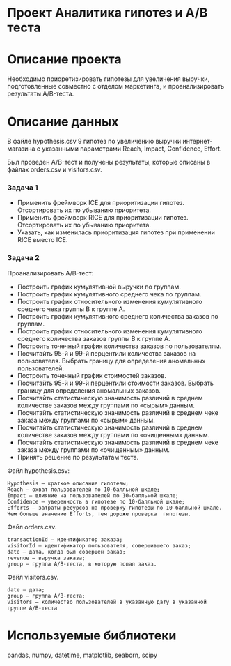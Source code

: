 # Проект Аналитика гипотез и А/В теста
# Описание проекта

Необходимо приоретизировать гипотезы для увеличения выручки, подготовленные совместно с отделом маркетинга, и проанализировать результаты  A/B-теста.

# Описание данных

В файле hypothesis.csv 9 гипотез по увеличению выручки интернет-магазина с указанными параметрами Reach, Impact, Confidence, Effort.

Был проведен A/B-тест и получены результаты, которые описаны в файлах orders.csv и visitors.csv.
### Задача 1
- Применить фреймворк ICE для приоритизации гипотез. Отсортировать их по убыванию приоритета.
- Применить фреймворк RICE для приоритизации гипотез. Отсортировать их по убыванию приоритета.
- Указать, как изменилась приоритизация гипотез при применении RICE вместо ICE.


### Задача 2
Проанализировать A/B-тест:
- Построить график кумулятивной выручки по группам. 
- Построить график кумулятивного среднего чека по группам. 
- Построить график относительного изменения кумулятивного среднего чека группы B к группе A. 
- Построить график кумулятивного среднего количества заказов по группам. 
- Построить график относительного изменения кумулятивного среднего количества заказов группы B к группе A. 
- Построить точечный график количества заказов по пользователям. 
- Посчитайть 95-й и 99-й перцентили количества заказов на пользователя. Выбрать границу для определения аномальных пользователей.
- Построить точечный график стоимостей заказов. 
- Посчитайть 95-й и 99-й перцентили стоимости заказов. Выбрать границу для определения аномальных заказов.
- Посчитайть статистическую значимость различий в среднем количестве заказов между группами по «сырым» данным. 
- Посчитайть статистическую значимость различий в среднем чеке заказа между группами по «сырым» данным.
- Посчитайть статистическую значимость различий в среднем количестве заказов между группами по «очищенным» данным. 
- Посчитайть статистическую значимость различий в среднем чеке заказа между группами по «очищенным» данным. 
- Принять решение по результатам теста. 

Файл hypothesis.csv:

    Hypothesis — краткое описание гипотезы;
    Reach — охват пользователей по 10-балльной шкале;
    Impact — влияние на пользователей по 10-балльной шкале;
    Confidence — уверенность в гипотезе по 10-балльной шкале;
    Efforts — затраты ресурсов на проверку гипотезы по 10-балльной шкале. Чем больше значение Efforts, тем дороже проверка  гипотезы.

Файл orders.csv. 

    transactionId — идентификатор заказа;
    visitorId — идентификатор пользователя, совершившего заказ;
    date — дата, когда был совершён заказ;
    revenue — выручка заказа;
    group — группа A/B-теста, в которую попал заказ.

Файл visitors.csv. 

    date — дата;
    group — группа A/B-теста;
    visitors — количество пользователей в указанную дату в указанной группе A/B-теста
# Используемые библиотеки
pandas, numpy, datetime, matplotlib, seaborn, scipy
